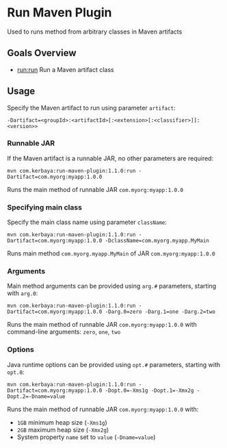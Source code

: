 # Run Maven Plugin
Used to runs method from arbitrary classes in Maven artifacts

## Goals Overview
* [run:run](./run-mojo.html) Run a Maven artifact class

## Usage

Specify the Maven artifact to run using parameter `artifact`:

`-Dartifact=<groupId>:<artifactId>[:<extension>[:<classifier>]]:<version>>`

### Runnable JAR

If the Maven artifact is a runnable JAR, no other parameters are required:

`mvn com.kerbaya:run-maven-plugin:1.1.0:run -Dartifact=com.myorg:myapp:1.0.0`

Runs the main method of runnable JAR `com.myorg:myapp:1.0.0`

### Specifying main class

Specify the main class name using parameter `className`:

`mvn com.kerbaya:run-maven-plugin:1.1.0:run -Dartifact=com.myorg:myapp:1.0.0 -DclassName=com.myorg.myapp.MyMain`

Runs main method `com.myorg.myapp.MyMain` of JAR `com.myorg:myapp:1.0.0`

### Arguments

Main method arguments can be provided using `arg.#` parameters, starting with `arg.0`:

`mvn com.kerbaya:run-maven-plugin:1.1.0:run -Dartifact=com.myorg:myapp:1.0.0 -Darg.0=zero -Darg.1=one -Darg.2=two`

Runs the main method of runnable JAR `com.myorg:myapp:1.0.0` with command-line arguments: `zero`, `one`, `two`

### Options

Java runtime options can be provided using `opt.#` parameters, starting with `opt.0`:

`mvn com.kerbaya:run-maven-plugin:1.1.0:run -Dartifact=com.myorg:myapp:1.0.0 -Dopt.0=-Xms1g -Dopt.1=-Xmx2g -Dopt.2=-Dname=value`

Runs the main method of runnable JAR `com.myorg:myapp:1.0.0` with:

* `1GB` minimum heap size (`-Xms1g`)
* `2GB` maximum heap size (`-Xmx2g`)
* System property `name` set to `value` (`-Dname=value`)
